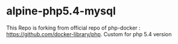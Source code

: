 # alpine-php5.4-mysql

This Repo is forking from official repo of php-docker : https://github.com/docker-library/php. Custom for php 5.4 version
